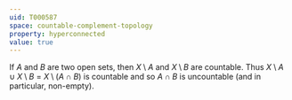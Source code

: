 ```yaml
---
uid: T000587
space: countable-complement-topology
property: hyperconnected
value: true
---
```

If $A$ and $B$ are two open sets, then $X \setminus A$ and $X \setminus B$ are countable. Thus $X \setminus A \cup X \setminus B$ = $X \setminus (A \cap B)$ is countable and so $A \cap B$ is uncountable (and in particular, non-empty).


